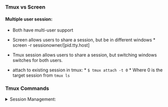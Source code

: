 
### Tmux vs Screen
#### Multiple user session:
* Both have multi-user support
* Screen allows users to share a session, but be in different windows
      * screen -r sessionowner/[pid.tty.host]
* Tmux session allows users to share a session, but switching windows switches for both users.

* attach to existing session in tmux:
      * `$ tmux attach -t 0`
      * Where 0 is the target session from `tmux ls`


### Tmux Commands
<details>
<summary> Session Management:</summary>


* tmux new-session: Create a new session.

* tmux attach-session: Attach to an existing session.

* tmux switch-client: Switch to a different client in a session.

* tmux list-sessions: List existing sessions.

* tmux detach-client: Detach the current client from the session.

* tmux kill-session: Terminate a session.

* tmux has-session: Check if a session exists.



<summary> Window Management: </summary>


* tmux new-window: Create a new window.

* tmux select-window: Switch to a specific window.

* tmux last-window: Switch to the previously used window.

* tmux next-window: Switch to the next window.

* tmux previous-window: Switch to the previous window.

* tmux list-windows: List existing windows.

* tmux kill-window: Close the current window.



<summary> Pane Management: </summary>


* tmux split-window: Split the current pane into two vertical panes.

* tmux split-window -h: Split the current pane into two horizontal panes.

* tmux swap-pane -[UDLR]: Swap panes with the specified direction (Up, Down, Left, Right).

* tmux select-pane -[UDLR]: Select the pane in the specified direction.

* tmux select-pane -t <pane-number>: Select a specific pane by number.

* tmux resize-pane -[UDLR] <size>: Resize the current pane in the specified direction by size.

* tmux kill-pane: Close the current pane.



<summary> Miscellaneous Commands:</summary>


* tmux list-keys: List all keybindings.

* tmux list-commands: List all commands.

* tmux info: Display information about the current session, window, or pane.

* tmux source-file <file>: Load a configuration file.



<summary> Session, Window, and Pane Indexing:</summary>


* tmux choose-session: Interactively choose a session.

* tmux choose-window: Interactively choose a window.

* tmux choose-pane: Interactively choose a pane.

* tmux switch-client -t <target-client>: Switch to a specific client (session or window).


<summary> Copy Mode (for copying text):</summary>


* tmux copy-mode: Enter copy mode.

* tmux send-keys -X copy-selection: Copy selected text to the clipboard.

</details>

